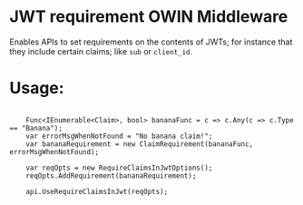 # JWT requirement OWIN Middleware 

Enables APIs to set requirements on the contents of JWTs; for instance that they include certain claims; like `sub` or `client_id`.


# Usage:

```
	
	Func<IEnumerable<Claim>, bool> bananaFunc = c => c.Any(c => c.Type == "Banana");
	var errorMsgWhenNotFound = "No banana claim!";
	var bananaRequirement = new ClaimRequirement(bananaFunc, errorMsgWhenNotFound);
	
	var reqOpts = new RequireClaimsInJwtOptions();
	reqOpts.AddRequirement(bananaRequirement);
	
	api.UseRequireClaimsInJwt(reqOpts);
```
